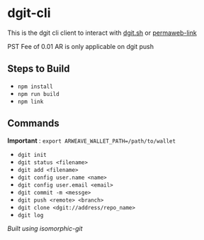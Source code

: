 # dgit-cli

This is the dgit cli client to interact with [dgit.sh](https://dgit.sh) or [permaweb-link](https://arweave.net/sCdfo1bUwbWZSffwxkhugbD3uRWBztdPwKFaM_2vmtQ
)

PST Fee of 0.01 AR is only applicable on dgit push


## Steps to Build

- `npm install`
- `npm run build`
- `npm link`

## Commands

**Important** : `export ARWEAVE_WALLET_PATH=/path/to/wallet`

- `dgit init`
- `dgit status <filename>`
- `dgit add <filename>`
- `dgit config user.name <name>`
- `dgit config user.email <email>`
- `dgit commit -m <messge>`
- `dgit push <remote> <branch>`
- `dgit clone <dgit://address/repo_name>`
- `dgit log`

_Built using isomorphic-git_

